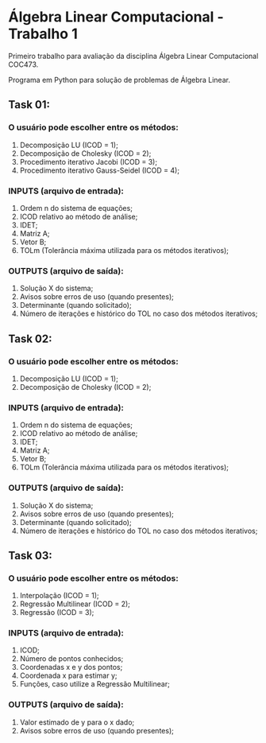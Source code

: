# Álgebra Linear Computacional - Trabalho 1
Primeiro trabalho para avaliação da disciplina Álgebra Linear Computacional COC473.

Programa em Python para solução de problemas de Álgebra Linear.

## Task 01:

### O usuário pode escolher entre os métodos:

1. Decomposição LU (ICOD = 1);
2. Decomposição de Cholesky (ICOD = 2);
3. Procedimento iterativo Jacobi (ICOD = 3);
4. Procedimento iterativo Gauss-Seidel (ICOD = 4);

### INPUTS (arquivo de entrada):

1. Ordem n do sistema de equações;
2. ICOD relativo ao método de análise;
3. IDET;
4. Matriz A;
5. Vetor B;
6. TOLm (Tolerância máxima utilizada para os métodos iterativos);

### OUTPUTS (arquivo de saída):
1. Solução X do sistema;
2. Avisos sobre erros de uso (quando presentes);
3. Determinante (quando solicitado);
4. Número de iterações e histórico do TOL no caso dos métodos iterativos;

## Task 02:

### O usuário pode escolher entre os métodos:

1. Decomposição LU (ICOD = 1);
2. Decomposição de Cholesky (ICOD = 2);

### INPUTS (arquivo de entrada):

1. Ordem n do sistema de equações;
2. ICOD relativo ao método de análise;
3. IDET;
4. Matriz A;
5. Vetor B;
6. TOLm (Tolerância máxima utilizada para os métodos iterativos);

### OUTPUTS (arquivo de saída):
1. Solução X do sistema;
2. Avisos sobre erros de uso (quando presentes);
3. Determinante (quando solicitado);
4. Número de iterações e histórico do TOL no caso dos métodos iterativos;

## Task 03:

### O usuário pode escolher entre os métodos:

1. Interpolação (ICOD = 1);
2. Regressão Multilinear (ICOD = 2);
3. Regressão (ICOD = 3);

### INPUTS (arquivo de entrada):

1. ICOD;
2. Número de pontos conhecidos;
3. Coordenadas x e y dos pontos;
4. Coordenada x para estimar y;
5. Funções, caso utilize a Regressão Multilinear;

### OUTPUTS (arquivo de saída):
1. Valor estimado de y para o x dado;
2. Avisos sobre erros de uso (quando presentes);
